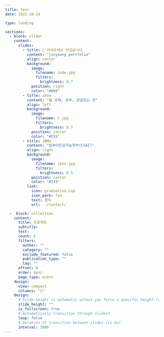 ```yaml
---
title: Tour
date: 2022-10-24

type: landing

sections:
  - block: slider
    content:
      slides:
        - title: 👋 어서오세요 반갑습니다
          content: "jinyeong portfolio"
          align: center
          background:
            image:
              filename: code.jpg
              filters:
                brightness: 0.7
            position: right
            color: "#666"
        - title: show
          content: "팀 과제, 공부, 관심있는 것"
          align: left
          background:
            image:
              filename: C.jpg
              filters:
                brightness: 0.7
            position: center
            color: "#555"
        - title: JBNU
          content: "컴퓨터인공지능학부(CSAI)"
          align: right
          background:
            image:
              filename: jbnu.jpg
              filters:
                brightness: 0.5
            position: center
            color: "#333"
          link:
            icon: graduation-cap
            icon_pack: fas
            text: 클릭
            url: ../contact/

  -  block: collection
    content:
      title: 프로젝트
      subtitle:
      text:
      count: 5
      filters:
        author: ""
        category: ""
        exclude_featured: false
        publication_type: ""
        tag: ""
      offset: 0
      order: desc
      page_type: event
    design:
      view: compact
      columns: "1"
    design:
      # Slide height is automatic unless you force a specific height (e.g. '400px')
      slide_height: ""
      is_fullscreen: true
      # Automatically transition through slides?
      loop: false
      # Duration of transition between slides (in ms)
      interval: 2000
---
```

